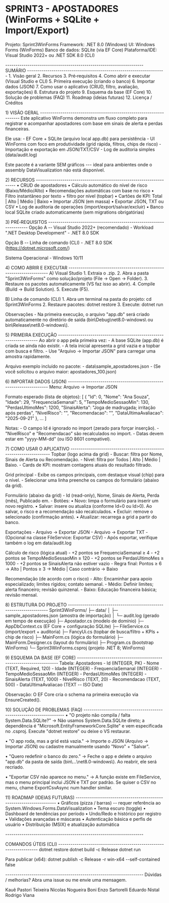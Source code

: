 SPRINT3 - APOSTADORES (WinForms + SQLite + Import/Export)
=========================================================

Projeto: Sprint3WinForms Framework: .NET 8.0 (Windows)
UI: Windows Forms (WinForms) Banco de dados: SQLite (via EF Core)
Plataforma/IDE: Visual Studio 2022+ ou .NET SDK 8.0 (CLI)

\-\-\-\-\-\-\-\-\-\-\-\-\-\-\-\-\-\-\-\-\-\-\-\-\-\-\-\-\-\-\-\-\-\-\-\-\-\-\-\-\-\-\-\-\-\-\-\-\-\-\-\-\-\-\-\-\-\-\-\-\-\-\-\-\-\-\--
SUMÁRIO
\-\-\-\-\-\-\-\-\-\-\-\-\-\-\-\-\-\-\-\-\-\-\-\-\-\-\-\-\-\-\-\-\-\-\-\-\-\-\-\-\-\-\-\-\-\-\-\-\-\-\-\-\-\-\-\-\-\-\-\-\-\-\-\-\-\-\-- 1.
Visão geral 2. Recursos 3. Pré‑requisitos 4. Como abrir e executar
(Visual Studio e CLI) 5. Primeira execução (criando o banco) 6. Importar
dados (JSON) 7. Como usar o aplicativo (CRUD, filtro, avaliação,
exportações) 8. Estrutura do projeto 9. Esquema da base (EF Core) 10.
Solução de problemas (FAQ) 11. Roadmap (ideias futuras) 12. Licença /
Créditos

1\) VISÃO GERAL
\-\-\-\-\-\-\-\-\-\-\-\-\-\-\-\-\-\-\-\-\-\-\-\-\-\-\-\-\-\-\-\-\-\-\-\-\-\-\-\-\-\-\-\-\-\-\-\-\-\-\-\-\-\-\-\-\-\-\-\-\-\-\-\-\-\-\--
Este aplicativo WinForms demonstra um fluxo completo para registrar e
acompanhar apostadores com base em sinais de alerta e perdas
financeiras.

Ele usa: - EF Core + SQLite (arquivo local app.db) para persistência -
UI WinForms com foco em produtividade (grid rápida, filtros, chips de
risco) - Importação e exportação em JSON/TXT/CSV - Log de auditoria
simples (data/audit.log)

Este pacote é a variante SEM gráficos --- ideal para ambientes onde o
assembly DataVisualization não está disponível.

2\) RECURSOS
\-\-\-\-\-\-\-\-\-\-\-\-\-\-\-\-\-\-\-\-\-\-\-\-\-\-\-\-\-\-\-\-\-\-\-\-\-\-\-\-\-\-\-\-\-\-\-\-\-\-\-\-\-\-\-\-\-\-\-\-\-\-\-\-\-\-\--
• CRUD de apostadores • Cálculo automático do nível de risco
(Baixo/Médio/Alto) • Recomendações automáticas com base no risco •
Filtro instantâneo por texto + filtro por nível (topbar) • Cartões de
KPI: Total \| Alto \| Médio \| Baixo • Importar JSON (em massa) •
Exportar JSON, TXT ou CSV • Log de auditoria de operações
(import/export/salvar/excluir) • Banco local SQLite criado
automaticamente (sem migrations obrigatórias)

3\) PRÉ‑REQUISITOS
\-\-\-\-\-\-\-\-\-\-\-\-\-\-\-\-\-\-\-\-\-\-\-\-\-\-\-\-\-\-\-\-\-\-\-\-\-\-\-\-\-\-\-\-\-\-\-\-\-\-\-\-\-\-\-\-\-\-\-\-\-\-\-\-\-\-\--
Opção A -- Visual Studio 2022+ (recomendado) - Workload ".NET Desktop
Development" - .NET 8.0 SDK

Opção B -- Linha de comando (CLI) - .NET 8.0 SDK
(https://dotnet.microsoft.com/)

Sistema Operacional - Windows 10/11

4\) COMO ABRIR E EXECUTAR
\-\-\-\-\-\-\-\-\-\-\-\-\-\-\-\-\-\-\-\-\-\-\-\-\-\-\-\-\-\-\-\-\-\-\-\-\-\-\-\-\-\-\-\-\-\-\-\-\-\-\-\-\-\-\-\-\-\-\-\-\-\-\-\-\-\-\--
A) Visual Studio  1. Extraia o .zip. 2. Abra a pasta "Sprint3WinForms"
como solução/projeto (File → Open → Folder). 3. Restaure os pacotes
automaticamente (VS faz isso ao abrir). 4. Compile (Build → Build
Solution). 5. Execute (F5).

B\) Linha de comando (CLI)  1. Abra um terminal na pasta do projeto: cd
Sprint3WinForms 2. Restaure pacotes: dotnet restore 3. Execute: dotnet
run

Observações - Na primeira execução, o arquivo "app.db" será criado
automaticamente no diretório de saída (bin\\Debug\\net8.0-windows\\ ou
bin\\Release\\net8.0-windows\\).

5\) PRIMEIRA EXECUÇÃO
\-\-\-\-\-\-\-\-\-\-\-\-\-\-\-\-\-\-\-\-\-\-\-\-\-\-\-\-\-\-\-\-\-\-\-\-\-\-\-\-\-\-\-\-\-\-\-\-\-\-\-\-\-\-\-\-\-\-\-\-\-\-\-\-\-\-\--
Ao abrir o app pela primeira vez: - A base SQLite (app.db) é criada se
ainda não existir. - A tela inicial apresenta a grid vazia e a topbar
com busca e filtro. - Use "Arquivo → Importar JSON" para carregar uma
amostra rapidamente.

Arquivo exemplo incluído no pacote: - data\\sample_apostadores.json -
(Se você solicitou o arquivo maior: apostadores_100.json)

6\) IMPORTAR DADOS (JSON)
\-\-\-\-\-\-\-\-\-\-\-\-\-\-\-\-\-\-\-\-\-\-\-\-\-\-\-\-\-\-\-\-\-\-\-\-\-\-\-\-\-\-\-\-\-\-\-\-\-\-\-\-\-\-\-\-\-\-\-\-\-\-\-\-\-\-\--
Menu: Arquivo → Importar JSON

Formato esperado (lista de objetos): \[ { \"Id\": 0, \"Nome\": \"Ana
Souza\", \"Idade\": 29, \"FrequenciaSemanal\": 5,
\"TempoMedioSessaoMin\": 130, \"PerdasUltimoMes\": 1200,
\"SinaisAlerta\": \"Joga de madrugada; irritação após perdas\",
\"NivelRisco\": \"\", \"Recomendacao\": \"\", \"DataUltimaAvaliacao\":
\"2025-09-21\" }, \... \]

Notas: - O campo Id é ignorado no import (zerado para forçar
inserção). - "NivelRisco" e "Recomendacao" são recalculados no import. -
Datas devem estar em "yyyy-MM-dd" (ou ISO 8601 compatível).

7\) COMO USAR O APLICATIVO
\-\-\-\-\-\-\-\-\-\-\-\-\-\-\-\-\-\-\-\-\-\-\-\-\-\-\-\-\-\-\-\-\-\-\-\-\-\-\-\-\-\-\-\-\-\-\-\-\-\-\-\-\-\-\-\-\-\-\-\-\-\-\-\-\-\-\--
Topbar (logo acima da grid) - Buscar: filtra por Nome, Sinais de Alerta
ou Recomendação. - Nível: filtra por Todos \| Alto \| Médio \| Baixo. -
Cards de KPI: mostram contagens atuais do resultado filtrado.

Grid principal - Exibe os campos principais, com destaque visual (chip)
para o nível. - Selecionar uma linha preenche os campos do formulário
(abaixo da grid).

Formulário (abaixo da grid) - Id (read-only), Nome, Sinais de Alerta,
Perda (mês), Publicado em. - Botões: • Novo: limpa o formulário para
inserir um novo registro. • Salvar: insere ou atualiza (conforme Id=0 ou
Id\>0). Ao salvar, o risco e a recomendação são recalculados. • Excluir:
remove o selecionado (confirmação antes). • Atualizar: recarrega a grid
a partir do banco.

Exportações - Arquivo → Exportar JSON - Arquivo → Exportar TXT -
(Opcional na classe FileService: Exportar CSV) - Após exportar,
verifique também o log em data/audit.log

Cálculo de risco (lógica atual) - +2 pontos se FrequenciaSemanal ≥ 4 -
+2 pontos se TempoMedioSessaoMin ≥ 120 - +2 pontos se PerdasUltimoMes ≥
1000 - +2 pontos se SinaisAlerta não estiver vazio - Regra final: Pontos
≥ 6 → Alto \| Pontos ≥ 3 → Médio \| Caso contrário → Baixo

Recomendação (de acordo com o risco) - Alto: Encaminhar para apoio
especializado; limites rígidos; contato semanal. - Médio: Definir
limites; alerta financeiro; revisão quinzenal. - Baixo: Educação
financeira básica; revisão mensal.

8\) ESTRUTURA DO PROJETO
\-\-\-\-\-\-\-\-\-\-\-\-\-\-\-\-\-\-\-\-\-\-\-\-\-\-\-\-\-\-\-\-\-\-\-\-\-\-\-\-\-\-\-\-\-\-\-\-\-\-\-\-\-\-\-\-\-\-\-\-\-\-\-\-\-\-\--
Sprint3WinForms/ ├─ data/ │ ├─ sample_apostadores.json (amostra de
importação) │ └─ audit.log (gerado em tempo de execução) ├─ Apostador.cs
(modelo de domínio) ├─ AppDbContext.cs (EF Core + configuração SQLite)
├─ FileService.cs (import/export + auditoria) ├─ FancyUi.cs (topbar de
busca/filtro + KPIs + chip de risco) ├─ MainForm.cs (lógica do
formulário) ├─ MainForm.Designer.cs (layout do formulário) ├─ Program.cs
(bootstrap WinForms) └─ Sprint3WinForms.csproj (projeto .NET 8;
WinForms)

9\) ESQUEMA DA BASE (EF CORE)
\-\-\-\-\-\-\-\-\-\-\-\-\-\-\-\-\-\-\-\-\-\-\-\-\-\-\-\-\-\-\-\-\-\-\-\-\-\-\-\-\-\-\-\-\-\-\-\-\-\-\-\-\-\-\-\-\-\-\-\-\-\-\-\-\-\-\--
Tabela: Apostadores - Id (INTEGER, PK) - Nome (TEXT, Required, 120) -
Idade (INTEGER) - FrequenciaSemanal (INTEGER) - TempoMedioSessaoMin
(INTEGER) - PerdasUltimoMes (INTEGER) - SinaisAlerta (TEXT, 1000) -
NivelRisco (TEXT, 20) - Recomendacao (TEXT, 500) - DataUltimaAvaliacao
(TEXT -- ISO Date)

Observação: O EF Core cria o schema na primeira execução via
EnsureCreated().

10\) SOLUÇÃO DE PROBLEMAS (FAQ)
\-\-\-\-\-\-\-\-\-\-\-\-\-\-\-\-\-\-\-\-\-\-\-\-\-\-\-\-\-\-\-\-\-\-\-\-\-\-\-\-\-\-\-\-\-\-\-\-\-\-\-\-\-\-\-\-\-\-\-\-\-\-\-\-\-\-\--
• "O projeto não compila / falta System.Data.SQLite?" → Não usamos
System.Data.SQLite direto; a dependência é
"Microsoft.EntityFrameworkCore.Sqlite" e vem especificada no .csproj.
Execute "dotnet restore" ou deixe o VS restaurar.

• "O app roda, mas a grid está vazia." → Importe o JSON (Arquivo →
Importar JSON) ou cadastre manualmente usando "Novo" + "Salvar".

• "Quero redefinir o banco do zero." → Feche o app e delete o arquivo
"app.db" da pasta de saída (bin\\...\\net8.0-windows\\). Ao reabrir, ele
será recriado.

• "Exportar CSV não aparece no menu." → A função existe em FileService,
mas o menu principal inclui JSON e TXT por padrão. Se quiser o CSV no
menu, chame ExportCsvAsync num handler similar.

11\) ROADMAP (IDEIAS FUTURAS)
\-\-\-\-\-\-\-\-\-\-\-\-\-\-\-\-\-\-\-\-\-\-\-\-\-\-\-\-\-\-\-\-\-\-\-\-\-\-\-\-\-\-\-\-\-\-\-\-\-\-\-\-\-\-\-\-\-\-\-\-\-\-\-\-\-\-\--
• Gráficos (pizza / barras) -- requer referência ao
System.Windows.Forms.DataVisualization • Tema escuro (toggle) •
Dashboard de tendências por período • Undo/Redo e histórico por registro
• Validações avançadas e máscaras • Autenticação básica e perfis de
usuário • Distribuição (MSIX) e atualização automática

\-\-\-\-\-\-\-\-\-\-\-\-\-\-\-\-\-\-\-\-\-\-\-\-\-\-\-\-\-\-\-\-\-\-\-\-\-\-\-\-\-\-\-\-\-\-\-\-\-\-\-\-\-\-\-\-\-\-\-\-\-\-\-\-\-\-\--

COMANDOS ÚTEIS (CLI)
\-\-\-\-\-\-\-\-\-\-\-\-\-\-\-\-\-\-\-\-\-\-\-\-\-\-\-\-\-\-\-\-\-\-\-\-\-\-\-\-\-\-\-\-\-\-\-\-\-\-\-\-\-\-\-\-\-\-\-\-\-\-\-\-\-\-\--
dotnet restore dotnet build -c Release dotnet run

Para publicar (x64): dotnet publish -c Release -r win-x64
\--self-contained false

\-\-\-\-\-\-\-\-\-\-\-\-\-\-\-\-\-\-\-\-\-\-\-\-\-\-\-\-\-\-\-\-\-\-\-\-\-\-\-\-\-\-\-\-\-\-\-\-\-\-\-\-\-\-\-\-\-\-\-\-\-\-\-\-\-\-\--
Dúvidas / melhorias? Abra uma issue ou me envie uma mensagem.

Kauê Pastori Teixeira
Nicolas Nogueira Boni
Enzo Sartorelli
Eduardo Nistal
Rodrigo Viana
